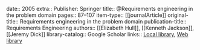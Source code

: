 date:: 2005
extra:: Publisher: Springer
title:: @Requirements engineering in the problem domain
pages:: 87–107
item-type:: [[journalArticle]]
original-title:: Requirements engineering in the problem domain
publication-title:: Requirements Engineering
authors:: [[Elizabeth Hull]], [[Kenneth Jackson]], [[Jeremy Dick]]
library-catalog:: Google Scholar
links:: [Local library](zotero://select/library/items/M992ZY7J), [Web library](https://www.zotero.org/users/6520516/items/M992ZY7J)
